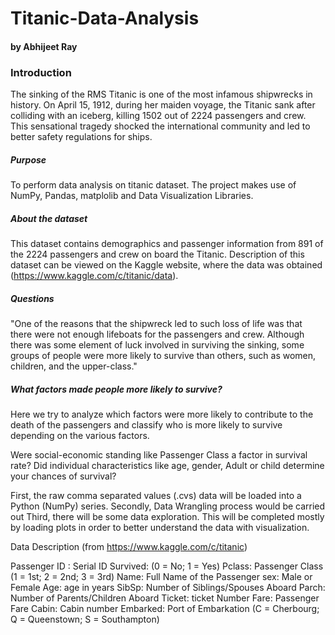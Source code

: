 # Titanic-Data-Analysis
#### by Abhijeet Ray
### Introduction
The sinking of the RMS Titanic is one of the most infamous shipwrecks in history. On April 15, 1912, during her maiden voyage, the Titanic sank after colliding with an iceberg, killing 1502 out of 2224 passengers and crew. This sensational tragedy shocked the international community and led to better safety regulations for ships.
##### Purpose
To perform data analysis on titanic dataset. The project makes use of NumPy, Pandas, matplolib and Data Visualization Libraries.
##### About the dataset
This dataset contains demographics and passenger information from 891 of the 2224 passengers and crew on board the Titanic. Description of this dataset can be viewed on the Kaggle website, where the data was obtained (https://www.kaggle.com/c/titanic/data).
##### Questions
"One of the reasons that the shipwreck led to such loss of life was that there were not enough lifeboats for the passengers and crew. Although there was some element of luck involved in surviving the sinking, some groups of people were more likely to survive than others, such as women, children, and the upper-class."
##### What factors made people more likely to survive?
Here we try to analyze which factors were more likely to contribute to the death of the passengers and classify who is more likely to survive depending on the  various factors.

Were social-economic standing like Passenger Class a factor in survival rate?
Did individual characteristics like age, gender, Adult or child determine your chances of survival?

First, the raw comma separated values (.cvs) data will be loaded into a Python (NumPy) series.
Secondly, Data Wrangling process would be carried out
Third, there will be some data exploration. This will be completed mostly by loading plots in order to better understand the data with visualization.

Data Description
(from https://www.kaggle.com/c/titanic)

Passenger ID : Serial ID
Survived: (0 = No; 1 = Yes)
Pclass: Passenger Class (1 = 1st; 2 = 2nd; 3 = 3rd)
Name: Full Name of the Passenger
sex: Male or Female
Age: age in years
SibSp: Number of Siblings/Spouses Aboard
Parch: Number of Parents/Children Aboard
Ticket: ticket Number
Fare: Passenger Fare
Cabin: Cabin number
Embarked: Port of Embarkation (C = Cherbourg; Q = Queenstown; S = Southampton)
